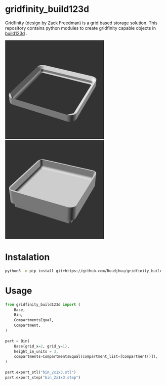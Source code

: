 # gridfinity_build123d
Gridfinity (design by Zack Freedman) is a grid based storage solution. This repository contains python modules to create gridfinity capable objects in [build123d](https://github.com/gumyr/build123d) .

<img src="docs/assets/baseplate.gif" width="320"/> <img src="docs/assets/bin.gif" width="320"/> 

# Instalation 

```bash
python3 -m pip install git+https://github.com/Ruudjhuu/gridfinity_build123d
```

# Usage
```python
from gridfinity_build123d import (
    Base,
    Bin,
    CompartmentsEqual,
    Compartment,
)
    
part = Bin(
    Base(grid_x=2, grid_y=1),
    height_in_units = 3,
    compartments=CompartmentsEqual(compartment_list=[Compartment()]),
)

part.export_stl("bin_2x1x3.stl")
part.export_step("bin_2x1x3.step")

```